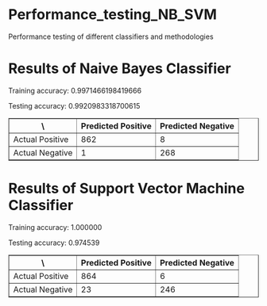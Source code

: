 # Performance_testing_NB_SVM
Performance testing of different classifiers and methodologies
<h1>Results of Naive Bayes Classifier</h1>
<p>Training accuracy: 0.9971466198419666</p>
<p>Testing accuracy: 0.9920983318700615</p>
      <table border = "1">
         <tr>
            <th>\</th>
            <th>Predicted Positive</th>
            <th>Predicted Negative</th>
         </tr>
         <tr>
           <td>Actual Positive</td>
            <td>862</td>
            <td>8</td>
         </tr>
        <tr>
           <td>Actual Negative</td>
            <td>1</td>
            <td>268</td>
         </tr>
  </table>
  <h1>Results of Support Vector Machine Classifier</h1>
  <p>Training accuracy: 1.000000</p>
<p>Testing accuracy: 0.974539</p>
<table border = "1">
         <tr>
            <th>\</th>
            <th>Predicted Positive</th>
            <th>Predicted Negative</th>
         </tr>
         <tr>
           <td>Actual Positive</td>
            <td>864</td>
            <td>6</td>
         </tr>
        <tr>
           <td>Actual Negative</td>
            <td>23</td>
            <td>246</td>
         </tr>
  </table>
